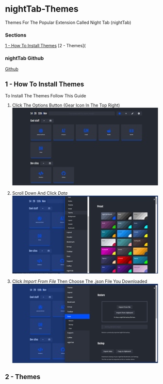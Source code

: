 # nightTab-Themes
Themes For The Popular Extension Called Night Tab (nightTab)

### Sections
[1 - How To Install Themes](https://github.com/hippostars/nightTab-Themes/blob/main/README.md#how-to-install-themes)
[2 - Themes](

### nightTab Github
[Github](https://github.com/zombieFox/nightTab)

## 1 - How To Install Themes
To Install The Themes Follow This Guide

1. Click The Options Button (Gear Icon In The Top Right)
![Not Loaded](/Tutorial/1.PNG)

2. Scroll Down And Click *Data*
![Not Loaded](/Tutorial/2.PNG)

3. Click *Import From File* Then Choose The .json File You Downloaded 
![Not Loaded](/Tutorial/3.PNG)

## 2 - Themes

